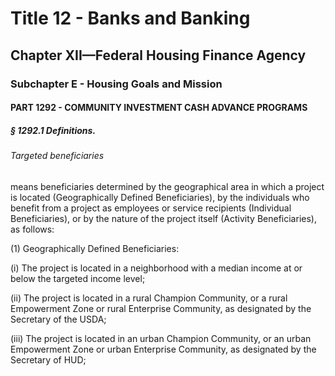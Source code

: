 
# Title 12 - Banks and Banking
## Chapter XII—Federal Housing Finance Agency
### Subchapter E - Housing Goals and Mission
#### PART 1292 - COMMUNITY INVESTMENT CASH ADVANCE PROGRAMS
##### § 1292.1 Definitions.
###### Targeted beneficiaries

means beneficiaries determined by the geographical area in which a project is located (Geographically Defined Beneficiaries), by the individuals who benefit from a project as employees or service recipients (Individual Beneficiaries), or by the nature of the project itself (Activity Beneficiaries), as follows:

(1) Geographically Defined Beneficiaries:

(i) The project is located in a neighborhood with a median income at or below the targeted income level;

(ii) The project is located in a rural Champion Community, or a rural Empowerment Zone or rural Enterprise Community, as designated by the Secretary of the USDA;

(iii) The project is located in an urban Champion Community, or an urban Empowerment Zone or urban Enterprise Community, as designated by the Secretary of HUD;
